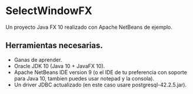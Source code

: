 # SelectWindowFX
 Un proyecto Java FX 10 realizado con Apache NetBeans de ejemplo.

## Herramientas necesarias.
 - Ganas de aprender.
 - Oracle JDK 10 (Java 10 + JavaFX 10).
 - Apache NetBeans IDE version 9 (o el IDE de tu preferencia con soporte para Java 10,
   tambien puedes usar notepad y la consola).
 - Un driver JDBC actualizado (en este caso usare postgresql-42.2.5.jar).